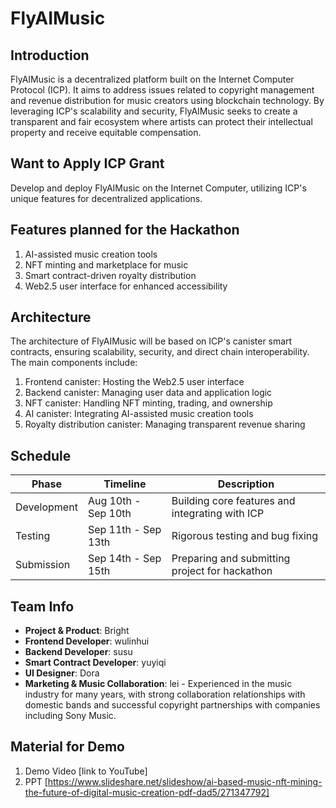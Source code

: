 # FlyAIMusic

## Introduction

FlyAIMusic is a decentralized platform built on the Internet Computer Protocol (ICP). It aims to address issues related to copyright management and revenue distribution for music creators using blockchain technology. By leveraging ICP's scalability and security, FlyAIMusic seeks to create a transparent and fair ecosystem where artists can protect their intellectual property and receive equitable compensation.

## Want to Apply ICP Grant

Develop and deploy FlyAIMusic on the Internet Computer, utilizing ICP's unique features for decentralized applications.

## Features planned for the Hackathon

1. AI-assisted music creation tools
2. NFT minting and marketplace for music
3. Smart contract-driven royalty distribution
4. Web2.5 user interface for enhanced accessibility

## Architecture

The architecture of FlyAIMusic will be based on ICP's canister smart contracts, ensuring scalability, security, and direct chain interoperability. The main components include:

1. Frontend canister: Hosting the Web2.5 user interface
2. Backend canister: Managing user data and application logic
3. NFT canister: Handling NFT minting, trading, and ownership
4. AI canister: Integrating AI-assisted music creation tools
5. Royalty distribution canister: Managing transparent revenue sharing

## Schedule

| Phase           | Timeline            | Description                                               |
|-----------------|---------------------|-----------------------------------------------------------|
| Development     | Aug 10th - Sep 10th | Building core features and integrating with ICP           |
| Testing         | Sep 11th - Sep 13th | Rigorous testing and bug fixing                           |
| Submission      | Sep 14th - Sep 15th | Preparing and submitting project for hackathon            |

## Team Info

- **Project & Product**: Bright
- **Frontend Developer**: wulinhui
- **Backend Developer**: susu
- **Smart Contract Developer**: yuyiqi
- **UI Designer**: Dora
- **Marketing & Music Collaboration**: lei - Experienced in the music industry for many years, with strong collaboration relationships with domestic bands and successful copyright partnerships with companies including Sony Music.

## Material for Demo

1. Demo Video [link to YouTube]
2. PPT [https://www.slideshare.net/slideshow/ai-based-music-nft-mining-the-future-of-digital-music-creation-pdf-dad5/271347792]

